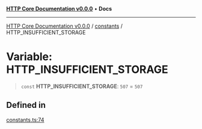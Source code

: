 [**HTTP Core Documentation v0.0.0**](../../README.md) • **Docs**

***

[HTTP Core Documentation v0.0.0](../../modules.md) / [constants](../README.md) / HTTP\_INSUFFICIENT\_STORAGE

# Variable: HTTP\_INSUFFICIENT\_STORAGE

> `const` **HTTP\_INSUFFICIENT\_STORAGE**: `507` = `507`

## Defined in

[constants.ts:74](https://github.com/stonemjs/http-core/blob/6c1adf9f449733e34ff7f08818342bd019b968a7/src/constants.ts#L74)
